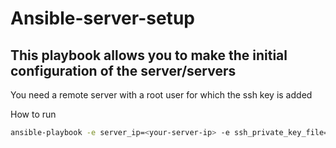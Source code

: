 # Ansible-server-setup

## This playbook allows you to make the initial configuration of the server/servers

You need a remote server with a root user for which the ssh key is added

How to run

~~~bash
ansible-playbook -e server_ip=<your-server-ip> -e ssh_private_key_file=<path-to-your-ssh-private-key> -e remote_user=<name-user-default-ubuntu> -e ssh_public_key_file=<path-to-your-ssh-public-key> setup.yml
~~~
